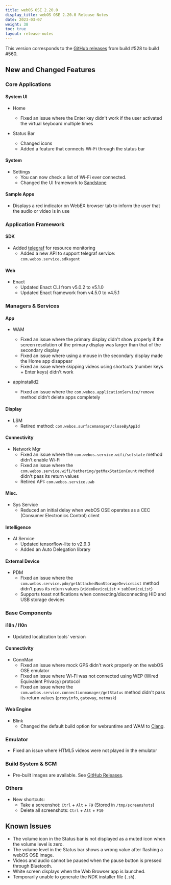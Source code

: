 ```yaml
---
title: webOS OSE 2.20.0
display_title: webOS OSE 2.20.0 Release Notes
date: 2023-03-07
weight: 38
toc: true
layout: release-notes
---
```


This version corresponds to the [GitHub releases](https://github.com/webosose/build-webos/releases) from build #528 to build #560.

## New and Changed Features

### Core Applications

#### System UI

- Home
  - Fixed an issue where the Enter key didn't work if the user activated the virtual keyboard multiple times

- Status Bar
  - Changed icons
  - Added a feature that connects Wi-Fi through the status bar

#### System

- Settings
  - You can now check a list of Wi-Fi ever connected.
  - Changed the UI framework to [Sandstone](https://enactjs.com/docs/modules/sandstone/ActionGuide/)

#### Sample Apps

- Displays a red indicator on WebEX browser tab to inform the user that the audio or video is in use
  
### Application Framework

#### SDK

- Added [telegraf](https://www.influxdata.com/time-series-platform/telegraf/) for resource monitoring
  - Added a new API to support telegraf service: `com.webos.service.sdkagent`

#### Web

- Enact
  - Updated Enact CLI from v5.0.2 to v5.1.0
  - Updated Enact framework from v4.5.0 to v4.5.1

### Managers & Services

#### App

- WAM
  - Fixed an issue where the primary display didn't show properly if the screen resolution of the primary display was larger than that of the secondary display
  - Fixed an issue where using a mouse in the secondary display made the Home app disappear
  - Fixed an issue where skipping videos using shortcuts (number keys + Enter keys) didn't work

- appinstalld2
  - Fixed an issue where the `com.webos.applicationService/remove` method didn't delete apps completely

#### Display

- LSM
  - Retired method: `com.webos.surfacemanager/closeByAppId`

#### Connectivity

- Network Mgr
  - Fixed an issue where the `com.webos.service.wifi/setstate` method didn't enable Wi-Fi
  - Fixed an issue where the `com.webos.service.wifi/tethering/getMaxStationCount` method didn't pass its return values
  - Retired API: `com.webos.service.uwb`

#### Misc.

- Sys Service
  - Reduced an initial delay when webOS OSE operates as a CEC (Consumer Electronics Control) client 

#### Intelligence

- AI Service
  - Updated tensorflow-lite to v2.9.3
  - Added an Auto Delegation library

#### External Device

- PDM
  - Fixed an issue where the `com.webos.service.pdm/getAttachedNonStorageDeviceList` method didn't pass its return values (`videoDeviceList` > `subDeviceList`)
  - Supports toast notifications when connecting/disconnecting HID and USB storage devices

### Base Components

#### i18n / l10n

- Updated localization tools' version

#### Connectivity

- ConnMan
  - Fixed an issue where mock GPS didn't work properly on the webOS OSE emulator
  - Fixed an issue where Wi-Fi was not connected using WEP (Wired Equivalent Privacy) protocol
  - Fixed an issue where the `com.webos.service.connectionmanager/getStatus` method didn't pass its return values (`proxyinfo`, `gateway`, `netmask`)

#### Web Engine

- Blink
  - Changed the default build option for webruntime and WAM to [Clang](https://clang.llvm.org/).

### Emulator

- Fixed an issue where HTML5 videos were not played in the emulator

### Build System & SCM

- Pre-built images are available. See [GitHub Releases](https://github.com/webosose/build-webos/releases).

### Others

- New shortcuts: 
  - Take a screenshot: `Ctrl` + `Alt` + `F9` (Stored in `/tmp/screenshots`)
  - Delete all screenshots: `Ctrl` + `Alt` + `F10`

## Known Issues

- The volume icon in the Status bar is not displayed as a muted icon when the volume level is zero.
- The volume level in the Status bar shows a wrong value after flashing a webOS OSE image.
- Videos and audio cannot be paused when the pause button is pressed through Bluetooth.
- White screen displays when the Web Browser app is launched.
- Temporarily unable to generate the NDK installer file (`.sh`).
